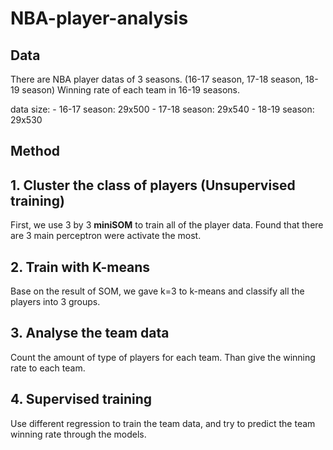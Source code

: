 # NBA-player-analysis

## Data
There are NBA player datas of 3 seasons. (16-17 season, 17-18 season, 18-19 season)
Winning rate of each team in 16-19 seasons.

data size:
    - 16-17 season: 29x500
    - 17-18 season: 29x540
    - 18-19 season: 29x530

## Method

## 1. Cluster the class of players (Unsupervised training)
First, we use 3 by 3 __miniSOM__ to train all of the player data. Found that there are 3 main perceptron were activate the most.

## 2. Train with __K-means__
Base on the result of SOM, we gave k=3 to k-means and classify all the players into 3 groups.

## 3. Analyse the team data
Count the amount of type of players for each team. Than give the winning rate to each team.

## 4. Supervised training
Use different regression to train the team data, and try to predict the team winning rate through the models.


